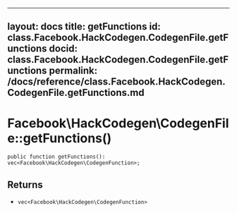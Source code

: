 
***

layout: docs
title: getFunctions
id: class.Facebook.HackCodegen.CodegenFile.getFunctions
docid: class.Facebook.HackCodegen.CodegenFile.getFunctions
permalink: /docs/reference/class.Facebook.HackCodegen.CodegenFile.getFunctions.md
---







# Facebook\\HackCodegen\\CodegenFile::getFunctions()




``` Hack
public function getFunctions(): vec<Facebook\HackCodegen\CodegenFunction>;
```




## Returns




- ` vec<Facebook\HackCodegen\CodegenFunction> `